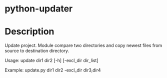 # python-updater

Description
===========

Update project.
Module compare two directories and copy newest files from source to
destination directory.

Usage:
update dir1 dir2 [-h] [-excl_dir dir_list]

Example:
update.py dir1 dir2 -excl_dir dir3,dir4
